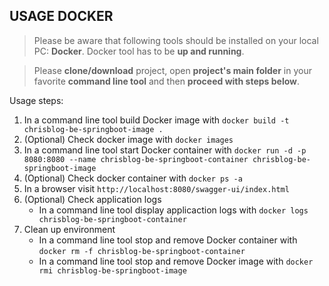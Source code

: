 USAGE DOCKER
------------

> Please be aware that following tools should be installed on your local PC: **Docker**. Docker tool has to be **up and running**. 

> Please **clone/download** project, open **project's main folder** in your favorite **command line tool** and then **proceed with steps below**. 

Usage steps:
1. In a command line tool build Docker image with `docker build -t chrisblog-be-springboot-image .`
1. (Optional) Check docker image with `docker images`
1. In a command line tool start Docker container with `docker run -d -p 8080:8080 --name chrisblog-be-springboot-container chrisblog-be-springboot-image`
1. (Optional) Check docker container with `docker ps -a`
1. In a browser visit `http://localhost:8080/swagger-ui/index.html`
1. (Optional) Check application logs
     * In a command line tool display applicaction logs with `docker logs chrisblog-be-springboot-container`
1. Clean up environment 
     * In a command line tool stop and remove Docker container with `docker rm -f chrisblog-be-springboot-container`
     * In a command line tool stop and remove Docker image with `docker rmi chrisblog-be-springboot-image`